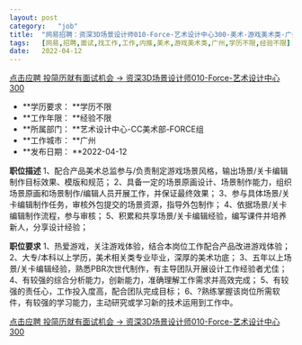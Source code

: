 ```yaml
---
layout:	post
category:	"job"
title:	"网易招聘：资深3D场景设计师010-Force-艺术设计中心300-美术-游戏美术类-广州学历不限经验不限"
tags:	[网易,招聘,面试,找工作,工作,内推,美术,游戏美术类,广州,学历不限,经验不限]
date:	2022-04-12
---
```


[点击应聘 投简历就有面试机会 -> 资深3D场景设计师010-Force-艺术设计中心300](http://mobile.bole.netease.com/bole/boleDetail?id=32724&employeeId=346f03c3cda5f04c&key=all)



- **学历要求： **学历不限
- **工作年限： **经验不限
- **所属部门： **艺术设计中心-CC美术部-FORCE组
- **工作城市： **广州
- **发布日期： **2022-04-12



**职位描述**
1、配合产品美术总监参与/负责制定游戏场景风格，输出场景/关卡编辑制作目标效果、模版和规范；
2、具备一定的场景原画设计、场景制作能力，组织场景原画和场景制作/编辑人员开展工作，并保证最终效果；
3、参与具体场景/关卡编辑制作任务，审核外包提交的场景资源，指导外包制作；
4、依据场景/关卡编辑制作流程，参与审核；
5、积累和共享场景/关卡编辑经验，编写课件并培养新人，分享设计经验；




**职位要求**
1、热爱游戏，关注游戏体验，结合本岗位工作配合产品改进游戏体验；
2、大专/本科以上学历，美术相关类专业毕业，深厚的美术功底；
3、五年以上场景/关卡编辑经验，熟悉PBR次世代制作，有主导团队开展设计工作经验者尤佳；
4、有较强的综合分析能力，创新能力，准确理解工作需求并高效完成；
5、有较强的责任心，工作投入度高，配合团队完成目标；
6、?熟练掌握该岗位所需软件，有较强的学习能力，主动研究或学习新的技术运用到工作中。



[点击应聘 投简历就有面试机会 -> 资深3D场景设计师010-Force-艺术设计中心300](http://mobile.bole.netease.com/bole/boleDetail?id=32724&employeeId=346f03c3cda5f04c&key=all)